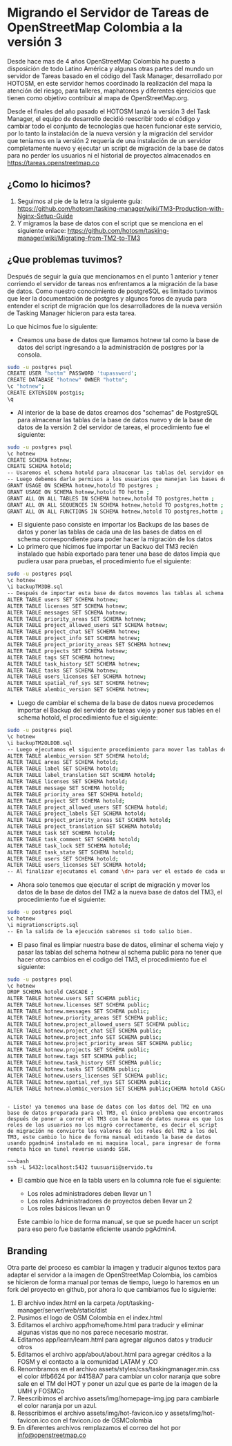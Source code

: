 # Migrando el Servidor de Tareas de OpenStreetMap Colombia a la versión 3

Desde hace mas de 4 años OpenStreetMap Colombia ha puesto a disposición de todo Latino América y algunas otras partes del mundo un servidor de Tareas basado en el código del Task Manager, desarrollado por HOTOSM, en este servidor hemos coordinado la realización del mapa la atención del riesgo, para talleres, maphatones y diferentes ejercicios que tienen como objetivo contribuir al mapa de OpenStreetMap.org.

Desde el finales del año pasado el HOTOSM lanzó la versión 3 del Task Manager, el equipo de desarrollo decidió reescribir todo el código y cambiar todo el conjunto de tecnologías que hacen funcionar este servicio, por lo tanto la instalación de la nueva versión y la migración del servidor que teníamos en la versión 2 requería de una instalación de un servidor completamente nuevo y ejecutar un script de migración de la base de datos para no perder los usuarios ni el historial de proyectos almacenados en https://tareas.openstreetmap.co

## ¿Como lo hicimos?

1. Seguimos al pie de la letra la siguiente guía: https://github.com/hotosm/tasking-manager/wiki/TM3-Production-with-Nginx-Setup-Guide
1. Y migramos la base de datos con el script que se menciona en el siguiente enlace: https://github.com/hotosm/tasking-manager/wiki/Migrating-from-TM2-to-TM3

## ¿Que problemas tuvimos?

Después de seguir la guía que mencionamos en el punto 1 anterior y tener corriendo el servidor de tareas nos enfrentamos a la migración de la base de datos.
Como nuestro conocimiento de postgreSQL es limitado tuvimos que leer la documentación de postgres y algunos foros de ayuda para entender el script de migración que los desarrolladores de la nueva versión de Tasking Manager hicieron para esta tarea.

Lo que hicimos fue lo siguiente:

- Creamos una base de datos que llamamos hotnew tal como la base de datos del script ingresando a la administración de postgres por la consola.

~~~bash
sudo -u postgres psql
CREATE USER "hottm" PASSWORD 'tupassword';
CREATE DATABASE "hotnew" OWNER "hottm";
\c "hotnew";
CREATE EXTENSION postgis;
\q
~~~

- Al interior de la base de datos creamos dos "schemas" de PostgreSQL para almacenar las tablas de la base de datos nuevo y de la base de datos de la versión 2 del servidor de tareas, el procedimiento fue el siguiente:


~~~bash
sudo -u postgres psql
\c hotnew
CREATE SCHEMA hotnew;
CREATE SCHEMA hotold;
-- Usaremos el schema hotold para almacenar las tablas del servidor en versión 2
-- Luego debemos darle permisos a los usuarios que manejan las bases de datos para que puedan administrar los schemas:
GRANT USAGE ON SCHEMA hotnew,hotold TO postgres ;
GRANT USAGE ON SCHEMA hotnew,hotold TO hottm ;
GRANT ALL ON ALL TABLES IN SCHEMA hotnew,hotold TO postgres,hottm ;
GRANT ALL ON ALL SEQUENCES IN SCHEMA hotnew,hotold TO postgres,hottm ;
GRANT ALL ON ALL FUNCTIONS IN SCHEMA hotnew,hotold TO postgres,hottm ;

~~~

- El siguiente paso consiste en importar los Backups de las bases de datos y poner las tablas de cada una de las bases de datos en el schema correspondiente para poder hacer la migración de los datos
- Lo primero que hicimos fue importar un Backuo del TM3 recién instalado que había exportado para tener una base de datos limpia que pudiera usar para pruebas, el procedimiento fue el siguiente:

~~~bash
sudo -u postgres psql
\c hotnew
\i backupTM3DB.sql
-- Después de importar esta base de datos movemos las tablas al schema hotnew así:
ALTER TABLE users SET SCHEMA hotnew;
ALTER TABLE licenses SET SCHEMA hotnew;
ALTER TABLE messages SET SCHEMA hotnew;
ALTER TABLE priority_areas SET SCHEMA hotnew;
ALTER TABLE project_allowed_users SET SCHEMA hotnew;
ALTER TABLE project_chat SET SCHEMA hotnew;
ALTER TABLE project_info SET SCHEMA hotnew;
ALTER TABLE project_priority_areas SET SCHEMA hotnew;
ALTER TABLE projects SET SCHEMA hotnew;
ALTER TABLE tags SET SCHEMA hotnew;
ALTER TABLE task_history SET SCHEMA hotnew;
ALTER TABLE tasks SET SCHEMA hotnew;
ALTER TABLE users_licenses SET SCHEMA hotnew;
ALTER TABLE spatial_ref_sys SET SCHEMA hotnew;
ALTER TABLE alembic_version SET SCHEMA hotnew;
~~~

- Luego de cambiar el schema de la base de datos nueva procedemos importar el Backup del servidor de tareas viejo y poner sus tables en el schema hotold, el procedimiento fue el siguiente:

~~~bash
sudo -u postgres psql
\c hotnew
\i backupTM2OLDDB.sql
-- Luego ejecutamos el siguiente procedimiento para mover las tablas del TM2 al schema hotold
ALTER TABLE alembic_version SET SCHEMA hotold;
ALTER TABLE areas SET SCHEMA hotold;          
ALTER TABLE label SET SCHEMA hotold;
ALTER TABLE label_translation SET SCHEMA hotold;
ALTER TABLE licenses SET SCHEMA hotold;
ALTER TABLE message SET SCHEMA hotold;       
ALTER TABLE priority_area SET SCHEMA hotold;
ALTER TABLE project SET SCHEMA hotold;  
ALTER TABLE project_allowed_users SET SCHEMA hotold;
ALTER TABLE project_labels SET SCHEMA hotold;
ALTER TABLE project_priority_areas SET SCHEMA hotold;
ALTER TABLE project_translation SET SCHEMA hotold;
ALTER TABLE task SET SCHEMA hotold;
ALTER TABLE task_comment SET SCHEMA hotold;
ALTER TABLE task_lock SET SCHEMA hotold;   
ALTER TABLE task_state SET SCHEMA hotold;
ALTER TABLE users SET SCHEMA hotold;     
ALTER TABLE users_licenses SET SCHEMA hotold;
-- Al finalizar ejecutamos el comand \dn+ para ver el estado de cada uno de los schemas
~~~

- Ahora solo tenemos que ejecutar el script de migración y mover los datos de la base de datos del TM2 a la nueva base de datos del TM3, el procedimiento fue el siguiente:

~~~bash
sudo -u postgres psql
\c hotnew
\i migrationscripts.sql
-- En la salida de la ejecución sabremos si todo salio bien.

~~~

- El paso final es limpiar nuestra base de datos, eliminar el schema viejo y pasar las tablas del schema hotnew al schema public para no tener que hacer otros cambios en el codigo del TM3, el procedimiento fue el siguiente:

~~~bash
sudo -u postgres psql
\c hotnew
DROP SCHEMA hotold CASCADE ;
ALTER TABLE hotnew.users SET SCHEMA public;
ALTER TABLE hotnew.licenses SET SCHEMA public;
ALTER TABLE hotnew.messages SET SCHEMA public;
ALTER TABLE hotnew.priority_areas SET SCHEMA public;
ALTER TABLE hotnew.project_allowed_users SET SCHEMA public;
ALTER TABLE hotnew.project_chat SET SCHEMA public;
ALTER TABLE hotnew.project_info SET SCHEMA public;
ALTER TABLE hotnew.project_priority_areas SET SCHEMA public;
ALTER TABLE hotnew.projects SET SCHEMA public;
ALTER TABLE hotnew.tags SET SCHEMA public;
ALTER TABLE hotnew.task_history SET SCHEMA public;
ALTER TABLE hotnew.tasks SET SCHEMA public;
ALTER TABLE hotnew.users_licenses SET SCHEMA public;
ALTER TABLE hotnew.spatial_ref_sys SET SCHEMA public;
ALTER TABLE hotnew.alembic_version SET SCHEMA public;CHEMA hotold CASCADE;

~~~

~~~

- Listo! ya tenemos una base de datos con los datos del TM2 en una base de datos preparada para el TM3, el único problema que encontramos después de poner a correr el TM3 con la base de datos nueva es que los roles de los usuarios no los migró correctamente, es decir el script de migración no convierte los valores de los roles del TM2 a los del TM3, este cambio lo hice de forma manual editando la base de datos usando pgadmin4 instalado en mi maquina local, para ingresar de forma remota hice un tunel reverso usando SSH.

~~~bash
ssh -L 5432:localhost:5432 tuusuarii@servido.tu

~~~


- El cambio que hice en la tabla users en la columna role fue el siguiente:

	- Los roles administradores deben llevar un 1
	- Los roles Administradores de proyectos deben llevar un 2
	- Los roles básicos llevan un 0

	Este cambio lo hice de forma manual, se que se puede hacer un script para eso pero fue bastante eficiente usando pgAdmin4.


## Branding

Otra parte del proceso es cambiar la imagen y traducir algunos textos para adaptar el servidor a la imagen de OpenStreetMap Colombia, los cambios se hicieron de forma manual por temas de tiempo, luego lo haremos en un fork del proyecto en github, por ahora lo que cambiamos fue lo siguiente:

1. El archivo index.html en la carpeta /opt/tasking-manager/server/web/static/dist
1. Pusimos el logo de OSM Colombia en el index.html
1. Editamos el archivo app/home/home.html para traducir y eliminar algunas vistas que no nos parece necesario mostrar.
1. Editamos app/learn/learn.html para agregar algunos datos y traducir otros
1. Editamos el archivo app/about/about.html para agregar créditos a la FOSM y el contacto a la comunidad LATAM y .CO
1. Renombramos en el archivo assets/styles/css/taskingmanager.min.css el color #fb6624 por #4158A7 para cambiar un color naranja que sobre sale en el TM del HOT y poner un azul que es parte de la imagen de la UMH y FOSMCo
1. Reescribimos el archivo assets/img/homepage-img.jpg para cambiarle el color naranja por un azul.
1. Resscribimos el archivo assets/img/hot-favicon.ico y assets/img/hot-favicon.ico con el favicon.ico de OSMColombia
1. En diferentes archivos remplazamos el correo del hot por info@openstreetmap.co
